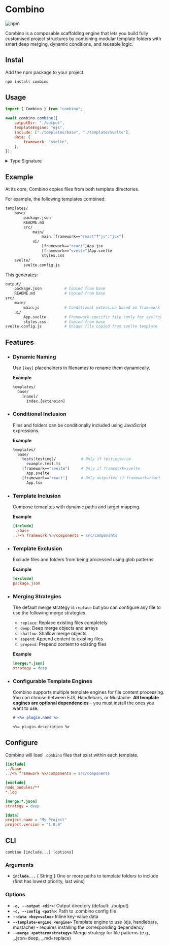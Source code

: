 # Combino

![npm](https://img.shields.io/npm/v/combino)

Combino is a composable scaffolding engine that lets you build fully customised project structures by combining modular template folders with smart deep merging, dynamic conditions, and reusable logic.

## Instal

Add the npm package to your project.

```bash
npm install combino
```

## Usage

```js
import { Combino } from "combino";

await combino.combine({
    outputDir: "./output",
    templateEngine: "ejs",
    include: ["./templates/base", "./template/svelte"],
    data: {
        framework: "svelte",
    },
});
```

<details>

<summary>Type Signature</summary>

```ts
interface TemplateOptions {
    outputDir: string;
    include: string[];
    config?: CombinoConfig | string;
    data?: Record<string, any>;
    templateEngine?: string;
}

interface CombinoConfig {
    include?: Array<{ source: string; target?: string }>;
    exclude?: string[];
    data?: Record<string, any>;
    merge?: Record<string, Record<string, any>>;
}
```

</details>

## Example

At its core, Combino copies files from both template directories.

For example, the following templates combined:

```bash
templates/
    base/
        package.json
        README.md
        src/
            main/
                main.[framework=="react"?"js":"jsx"]
            ui/
                [framework=="react"]App.jsx
                [framework=="svelte"]App.svelte
                styles.css
    svelte/
        svelte.config.js
```

This generates:

```bash
output/
    package.json          # Copied from base
    README.md             # Copied from base
src/
    main/
        main.js           # Conditional extension based on framework
    ui/
        App.svelte        # Framework-specific file (only for svelte)
        styles.css        # Copied from base
svelte.config.js          # Unique file copied from svelte template
```

## Features

- ### Dynamic Naming

    Use `[key]` placeholders in filenames to rename them dynamically.

    **Example**

    ```bash
    templates/
      base/
        [name]/
          index.[extension]
    ```

- ### Conditional Inclusion

    Files and folders can be conditionally included using JavaScript expressions.

    **Example**

    ```bash
    templates/
      base/
        tests[testing]/           # Only if testing=true
          example.test.ts
        [framework=="svelte"]     # Only if framework=svelte
          App.svelte
        [framework=="react"]      # Only outputted if framework=react
          App.tsx
    ```

- ### Template Inclusion

    Compose temapltes with dynamic paths and target mapping.

    **Example**

    ```ini
    [include]
    ../base
    ../<% framework %>/components = src/components
    ```

- ### Template Exclusion

    Exclude files and folders from being processed using glob patterns.

    **Example**

    ```ini
    [exclude]
    package.json
    ```

- ### Merging Strategies

    The default merge strategy is `replace` but you can configure any file to use the following merge strategies.

    - `replace`: Replace existing files completely
    - `deep`: Deep merge objects and arrays
    - `shallow`: Shallow merge objects
    - `append`: Append content to existing files
    - `prepend`: Prepend content to existing files

    **Example**

    ```ini
    [merge:*.json]
    strategy = deep
    ```

- ### Configurable Template Engines

    Combino supports multiple template engines for file content processing. You can choose between EJS, Handlebars, or Mustache. **All template engines are optional dependencies** - you must install the ones you want to use.

    ```md
    # <%= plugin.name %>

    <%= plugin.description %>
    ```

## Configure

Combino will load `.combino` files that exist within each template.

```ini
[include]
../base
../<% framework %>/components = src/components

[exclude]
node_modules/**
*.log

[merge:*.json]
strategy = deep

[data]
project.name = "My Project"
project.version = "1.0.0"
```

## CLI

`combino [include...] [options]`

### Arguments

- **`include...`** { String } One or more paths to template folders to include (first has lowest priority, last wins)

### Options

- **`-o, --output <dir>`**: Output directory (default: ./output)
- **`-c, --config <path>`**: Path to .combino config file
- **`--data <key=value>`** Inline key-value data
- **`--template-engine <engine>`** Template engine to use (ejs, handlebars, mustache) - requires installing the corresponding dependency
- **`--merge <pattern=strategy>`** Merge strategy for file patterns (e.g., _.json=deep, _.md=replace)
